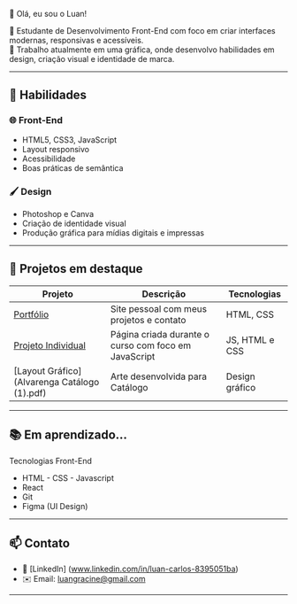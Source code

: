 👋 Olá, eu sou o Luan!

🎯 Estudante de Desenvolvimento Front-End com foco em criar interfaces modernas, responsivas e acessíveis.  
🎨 Trabalho atualmente em uma gráfica, onde desenvolvo habilidades em design, criação visual e identidade de marca.

---

## 🚀 Habilidades

### 🌐 Front-End
- HTML5, CSS3, JavaScript
- Layout responsivo
- Acessibilidade
- Boas práticas de semântica

### 🖌️ Design
- Photoshop e Canva
- Criação de identidade visual
- Produção gráfica para mídias digitais e impressas

---

## 📂 Projetos em destaque

| Projeto | Descrição | Tecnologias |
|--------|-----------|-------------|
| [Portfólio](https://luancarlozz.github.io/Portfolio-html-css-js/) | Site pessoal com meus projetos e contato | HTML, CSS |
| [Projeto Individual](https://luancarlozz.github.io/Projeto-Curso-Senac---Codificador/) | Página criada durante o curso com foco em JavaScript | JS, HTML e CSS |
| [Layout Gráfico](Alvarenga Catálogo (1).pdf) | Arte desenvolvida para Catálogo | Design gráfico |

---

## 📚 Em aprendizado... 
Tecnologias Front-End
- HTML - CSS - Javascript
- React
- Git
- Figma (UI Design)

---

## 📫 Contato
- 💼 [LinkedIn] (www.linkedin.com/in/luan-carlos-8395051ba)
- ✉️ Email: luangracine@gmail.com

---
